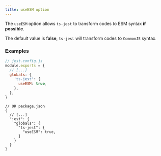 ```yaml
---
title: useESM option
---
```


The `useESM` option allows `ts-jest` to transform codes to ESM syntax **if possible**.

The default value is **false**, `ts-jest` will transform codes to `CommonJS` syntax.

### Examples

```js
// jest.config.js
module.exports = {
  // [...]
  globals: {
    'ts-jest': {
      useESM: true,
    },
  },
}
```

```json5
// OR package.json
{
  // [...]
  "jest": {
    "globals": {
      "ts-jest": {
        "useESM": true,
      }
    }
  }
}
```
